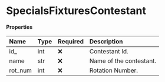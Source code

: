 # SpecialsFixturesContestant

**Properties**

| Name    | Type | Required | Description             |
| :------ | :--- | :------- | :---------------------- |
| id\_    | int  | ❌       | Contestant Id.          |
| name    | str  | ❌       | Name of the contestant. |
| rot_num | int  | ❌       | Rotation Number.        |

<!-- This file was generated by liblab | https://liblab.com/ -->
